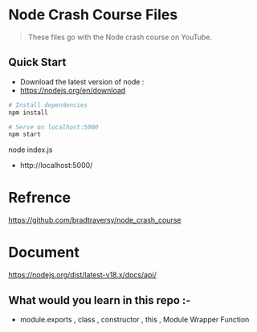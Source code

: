 # Node Crash Course Files

> These files go with the Node crash course on YouTube.

## Quick Start

- Download the latest version of node :
- https://nodejs.org/en/download

```bash
# Install dependencies
npm install

# Serve on localhost:5000
npm start
```
node index.js 
- http://localhost:5000/

# Refrence 
 https://github.com/bradtraversy/node_crash_course
 
 # Document
 https://nodejs.org/dist/latest-v18.x/docs/api/

## What would you learn in this repo :-
- module.exports , class , constructor , this , Module Wrapper Function